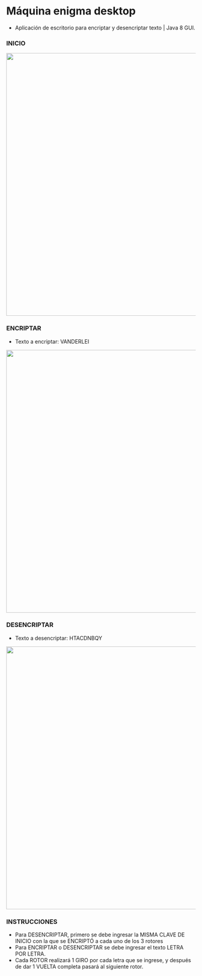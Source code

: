 # Máquina enigma desktop
<ul>
  <li>Aplicación de escritorio para encriptar y desencriptar texto | Java 8 GUI.</li>  
</ul>

### INICIO
<img src="https://i.postimg.cc/tTRK0hzF/Inicio.png" width="700"/>

### ENCRIPTAR
<ul>
  <li>Texto a encriptar: VANDERLEI
</li>  
</ul>
<img src="https://i.postimg.cc/j2wkKvnn/Encriptar.jpg" width="700"/>

### DESENCRIPTAR
<ul>
  <li>Texto a desencriptar: HTACDNBQY
</li>  
</ul>
<img src="https://i.postimg.cc/FKCM4YCq/Desencriptar.jpg" width="700"/>

### INSTRUCCIONES
<ul>
<li>Para DESENCRIPTAR, primero se debe ingresar la MISMA CLAVE DE INICIO con la que se ENCRIPTÓ a cada uno de los 3 rotores</li>
<li>Para ENCRIPTAR o DESENCRIPTAR se debe ingresar el texto LETRA POR LETRA.</li>
<li>Cada ROTOR realizará 1 GIRO por cada letra que se ingrese, y después de dar 1 VUELTA completa pasará al siguiente rotor.</li>
</li>  
</ul
